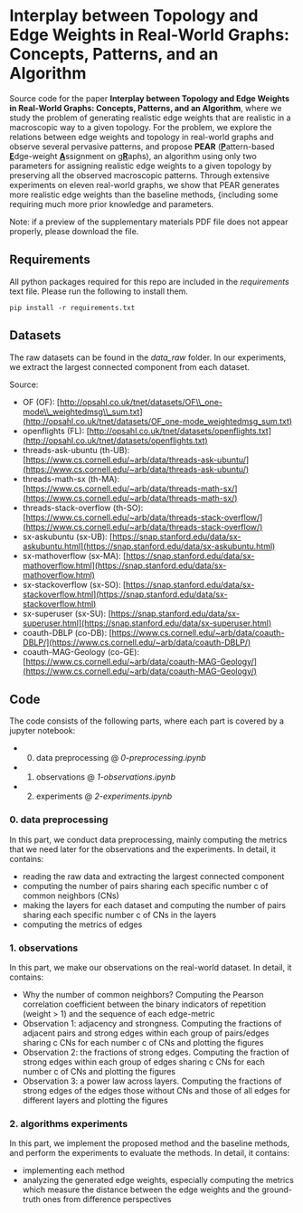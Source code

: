 # Interplay between Topology and Edge Weights in Real-World Graphs: Concepts, Patterns, and an Algorithm

Source code for the paper **Interplay between Topology and Edge Weights in Real-World Graphs: Concepts, Patterns, and an Algorithm**, 
where we study the problem of generating realistic edge weights that are realistic in a macroscopic way to a given topology. 
For the problem, we explore the relations between edge weights and topology in real-world graphs and observe several pervasive patterns,
and propose **PEAR** (<ins><strong>P</strong></ins>attern-based <ins><strong>E</strong></ins>dge-weight <ins><strong>A</strong></ins>ssignment on g<ins><strong>R</strong></ins>aphs),
an algorithm using only two parameters for assigning realistic edge weights to a given topology by preserving all the observed macroscopic patterns.
Through extensive experiments on eleven real-world graphs, we show that PEAR generates more realistic edge weights than the baseline methods, {including some requiring much more prior knowledge and parameters.

Note: if a preview of the supplementary materials PDF file does not appear properly, please download the file.

## Requirements
All python packages required for this repo are included in the *requirements* text file. 
Please run the following to install them.

    pip install -r requirements.txt
 

## Datasets

The raw datasets can be found in the *data_raw* folder.
In our experiments, we extract the largest connected component from each dataset.

Source:

- OF (OF): [http://opsahl.co.uk/tnet/datasets/OF\\_one-mode\\_weightedmsg\\_sum.txt](http://opsahl.co.uk/tnet/datasets/OF_one-mode_weightedmsg_sum.txt)
- openflights (FL): [http://opsahl.co.uk/tnet/datasets/openflights.txt](http://opsahl.co.uk/tnet/datasets/openflights.txt)
- threads-ask-ubuntu (th-UB): [https://www.cs.cornell.edu/~arb/data/threads-ask-ubuntu/](https://www.cs.cornell.edu/~arb/data/threads-ask-ubuntu/)
- threads-math-sx (th-MA): [https://www.cs.cornell.edu/~arb/data/threads-math-sx/](https://www.cs.cornell.edu/~arb/data/threads-math-sx/)
- threads-stack-overflow (th-SO): [https://www.cs.cornell.edu/~arb/data/threads-stack-overflow/](https://www.cs.cornell.edu/~arb/data/threads-stack-overflow/)
- sx-askubuntu (sx-UB): [https://snap.stanford.edu/data/sx-askubuntu.html](https://snap.stanford.edu/data/sx-askubuntu.html)
- sx-mathoverflow (sx-MA): [https://snap.stanford.edu/data/sx-mathoverflow.html](https://snap.stanford.edu/data/sx-mathoverflow.html)
- sx-stackoverflow (sx-SO): [https://snap.stanford.edu/data/sx-stackoverflow.html](https://snap.stanford.edu/data/sx-stackoverflow.html)
- sx-superuser (sx-SU): [https://snap.stanford.edu/data/sx-superuser.html](https://snap.stanford.edu/data/sx-superuser.html)
- coauth-DBLP (co-DB): [https://www.cs.cornell.edu/~arb/data/coauth-DBLP/](https://www.cs.cornell.edu/~arb/data/coauth-DBLP/)
- coauth-MAG-Geology (co-GE): [https://www.cs.cornell.edu/~arb/data/coauth-MAG-Geology/](https://www.cs.cornell.edu/~arb/data/coauth-MAG-Geology/) 

## Code

The code consists of the following parts, where each part is covered by a jupyter notebook: 

- 0. data preprocessing @ *0-preprocessing.ipynb*
- 1. observations @ *1-observations.ipynb* 
- 2. experiments @ *2-experiments.ipynb*
 

### 0. data preprocessing
In this part, we conduct data preprocessing, mainly computing the metrics that we need later for the observations and the experiments.
In detail, it contains:

- reading the raw data and extracting the largest connected component
- computing the number of pairs sharing each specific number c of common neighbors (CNs)
- making the layers for each dataset and computing the number of pairs sharing each specific number c of CNs in the layers
- computing the metrics of edges


### 1. observations
In this part, we make our observations on the real-world dataset.
In detail, it contains:

- Why the number of common neighbors? Computing the Pearson correlation coefficient between the binary indicators of repetition (weight > 1) and the sequence of each edge-metric 
- Observation 1: adjacency and strongness. Computing the fractions of adjacent pairs and strong edges within each group of pairs/edges sharing c CNs for each number c of CNs and plotting the figures
- Observation 2: the fractions of strong edges. Computing the fraction of strong edges within each group of edges sharing c CNs for each number c of CNs and plotting the figures
- Observation 3: a power law across layers. Computing the fractions of strong edges of the edges those without CNs and those of all edges for different layers and plotting the figures

### 2. algorithms experiments
In this part, we implement the proposed method and the baseline methods,
and perform the experiments to evaluate the methods. 
In detail, it contains:

- implementing each method
- analyzing the generated edge weights, especially computing the metrics which measure the distance between the edge weights and the ground-truth ones from difference perspectives
